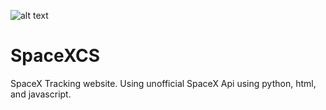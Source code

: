 ![alt text](https://www.teslarati.com/wp-content/uploads/2019/04/Falcon-Heavy-Flight-2-liftoff-Pauline-Acalin-6-2-c.jpg)
# SpaceXCS
SpaceX Tracking website. Using unofficial SpaceX Api using python, html, and javascript. 
